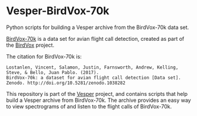 # Vesper-BirdVox-70k
Python scripts for building a Vesper archive from the BirdVox-70k data set.

[BirdVox-70k](http://doi.org/10.5281/zenodo.1038282) is a data set for avian flight call detection, created as part of the [BirdVox](https://wp.nyu.edu/birdvox) project.

The citation for BirdVox-70k is:

    Lostanlen, Vincent, Salamon, Justin, Farnsworth, Andrew, Kelling, Steve, & Bello, Juan Pablo. (2017).
    BirdVox-70k: a dataset for avian flight call detection [Data set].
    Zenodo. http://doi.org/10.5281/zenodo.1038282

This repository is part of the [Vesper](https://github.com/HaroldMills/Vesper) project, and contains scripts that help build a Vesper archive from BirdVox-70k. The archive provides an easy way to view spectrograms of and listen to the flight calls of BirdVox-70k.
